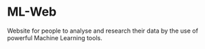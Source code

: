 # ML-Web
Website for people to analyse and research their data by the use of powerful Machine Learning tools.
